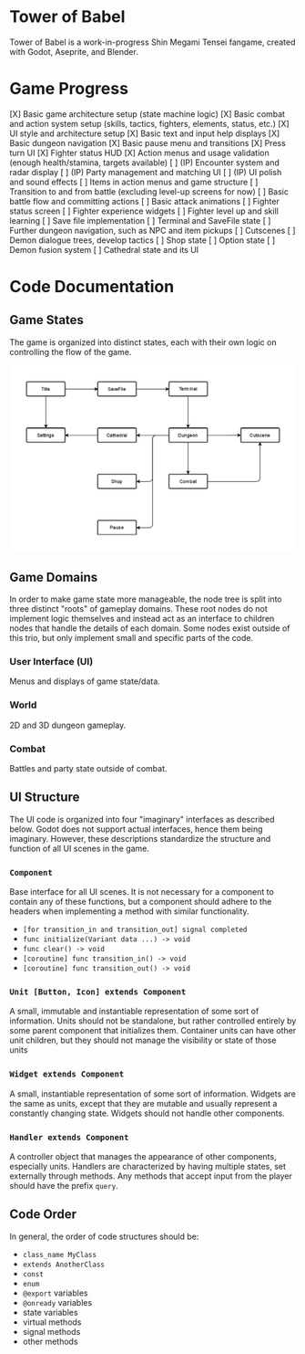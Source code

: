 # Tower of Babel
Tower of Babel is a work-in-progress Shin Megami Tensei fangame, created with Godot, Aseprite, and Blender.

# Game Progress
[X] Basic game architecture setup (state machine logic)
[X] Basic combat and action system setup (skills, tactics, fighters, elements, status, etc.)
[X] UI style and architecture setup
[X] Basic text and input help displays
[X] Basic dungeon navigation
[X] Basic pause menu and transitions
[X] Press turn UI 
[X] Fighter status HUD
[X] Action menus and usage validation (enough health/stamina, targets available)
[ ] (IP) Encounter system and radar display
[ ] (IP) Party management and matching UI
[ ] (IP) UI polish and sound effects
[ ] Items in action menus and game structure
[ ] Transition to and from battle (excluding level-up screens for now)
[ ] Basic battle flow and committing actions
[ ] Basic attack animations
[ ] Fighter status screen
[ ] Fighter experience widgets
[ ] Fighter level up and skill learning
[ ] Save file implementation
[ ] Terminal and SaveFile state
[ ] Further dungeon navigation, such as NPC and item pickups 
[ ] Cutscenes
[ ] Demon dialogue trees, develop tactics
[ ] Shop state
[ ] Option state
[ ] Demon fusion system
[ ] Cathedral state and its UI


# Code Documentation

## Game States
The game is organized into distinct states, each with their own logic on controlling the flow of the game.

![Diagram of the flow of game logic](docs/state_machine_flow.png "State Machine Flow Diagram")

## Game Domains
In order to make game state more manageable, the node tree is split into three distinct "roots" of gameplay domains. These root nodes do not implement logic themselves and instead act as an interface to children nodes that handle the details of each domain. Some nodes exist outside of this trio, but only implement small and specific parts of the code.

### User Interface (UI)
Menus and displays of game state/data.

### World
2D and 3D dungeon gameplay.

### Combat
Battles and party state outside of combat.

## UI Structure
The UI code is organized into four "imaginary" interfaces as described below. Godot does not support actual interfaces, hence them being imaginary. However, these descriptions standardize the structure and function of all UI scenes in the game.

### `Component`
Base interface for all UI scenes. It is not necessary for a component to contain any of these functions, but a component should adhere to the headers when implementing a method with similar functionality.

- `[for transition_in and transition_out] signal completed`
- `func initialize(Variant data ...) -> void`
- `func clear() -> void`
- `[coroutine] func transition_in() -> void`
- `[coroutine] func transition_out() -> void`

### `Unit [Button, Icon] extends Component`
A small, immutable and instantiable representation of some sort of information. Units should not be standalone, but rather controlled entirely by some parent component that initializes them. Container units can have other unit children, but they should not manage the visibility or state of those units

### `Widget extends Component`
A small, instantiable representation of some sort of information. Widgets are the same as units, except that they are mutable and usually represent a constantly changing state. Widgets should not handle other components.

### `Handler extends Component`
A controller object that manages the appearance of other components, especially units. Handlers are characterized by having multiple states, set externally through methods. Any methods that accept input from the player should have the prefix `query`.

## Code Order
In general, the order of code structures should be:
- `class_name MyClass`
- `extends AnotherClass`
- `const`
- `enum`
- `@export` variables
- `@onready` variables
- state variables
- virtual methods
- signal methods
- other methods
